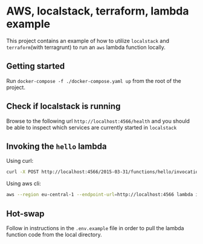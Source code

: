 # AWS, localstack, terraform, lambda example
This project contains an example of how to utilize `localstack` and `terraform`(with terragrunt) to run an `aws` lambda function locally.

## Getting started
Run `docker-compose -f ./docker-compose.yaml up` from the root of the project.

## Check if localstack is running
Browse to the following url `http://localhost:4566/health` and you should be able to inspect which services are currently started in `localstack`

## Invoking the `hello` lambda

Using curl:

```bash
curl -X POST http://localhost:4566/2015-03-31/functions/hello/invocations
```

Using aws cli:

```bash
aws --region eu-central-1 --endpoint-url=http://localhost:4566 lambda invoke --function hello --payload '{}' output.json
```

## Hot-swap 
Follow in instructions in the `.env.example` file in order to pull the lambda function code from the local directory.
